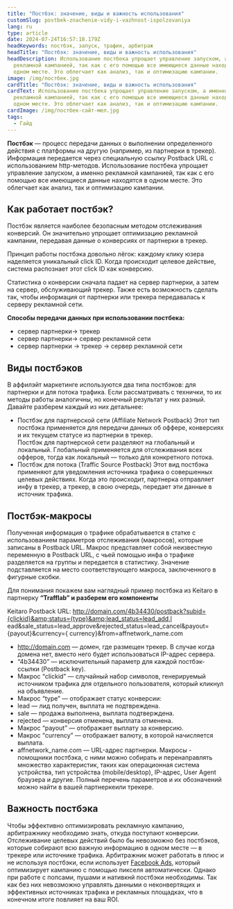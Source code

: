 ```yaml
---
title: "Постбэк: значение, виды и важность использования"
customSlug: postbek-znachenie-vidy-i-vazhnost-ispolzovaniya
lang: ru
type: article
date: 2024-07-24T16:57:18.179Z
headKeywords: постбэк, запуск, трафик, арбитраж
headTitle: "Постбэк: значение, виды и важность использования"
headDescription: Использование постбека упрощает управление запуском, а именно
  рекламной кампанией, так как с его помощью все имеющиеся данные находятся в
  одном месте. Это облегчает как анализ, так и оптимизацию кампании.
image: /img/постбек.jpg
cardTitle: "Постбэк: значение, виды и важность использования"
cardText: Использование постбека упрощает управление запуском, а именно
  рекламной кампанией, так как с его помощью все имеющиеся данные находятся в
  одном месте. Это облегчает как анализ, так и оптимизацию кампании.
cardImage: /img/постбек-сайт-мел.jpg
tags:
  - Гайд
---
```

**Постбэк** — процесс передачи данных о выполнении определенного действия с
платформы на другую (например, из партнерки в трекер). Информация передается
через специальную ссылку Postback URL с использованием http-методов.
Использование постбека упрощает управление запуском, а именно рекламной
кампанией, так как с его помощью все имеющиеся данные находятся в одном месте.
Это облегчает как анализ, так и оптимизацию кампании.

## Как работает постбэк?

Постбэк является наиболее безопасным методом отслеживания конверсий. Он
значительно упрощает оптимизацию рекламной кампании, передавая данные о
конверсиях от партнерки в трекер.

Принцип работы постбэка довольно лёгок: каждому клику юзера наделяется
уникальный click ID. Когда происходит целевое действие, система распознает этот
click ID как конверсию.

Статистика о конверсии сначала падает на сервер партнерки, а затем на сервер,
обслуживающий трекер. Также есть возможность сделать так, чтобы информация от
партнерки или трекера передавалась к серверу рекламной сети.

**Способы передачи данных при использовании постбека:**

* сервер партнерки→ трекер
* сервер партнерки→ сервер рекламной сети
* сервер партнерки → трекер → сервер рекламной сети

## Виды постбэков

В аффилэйт маркетинге используются два типа постбэков: для партнерки и для потока трафика. Если рассматривать с технички, то их методы работы аналогичны, но
конечный результат у них разный. Давайте разберем каждый из них детальнее:

* Постбэк для партнерской сети (Affiliate Network Postback)
  Этот тип постбэка применяется для передачи данных об оффере, конверсиях и их текущем статусе из партнерки в трекер.\
  Постбэк для партнерской сети разделяют на глобальный и локальный. Глобальный
  применяется для отслеживания всех офферов, тогда как локальный — только для
  конкретного потока.
* Постбэк для потока (Traffic Source Postback)
  Этот вид постбэка применяют для уведомления источника трафика о совершенных
  целевых действиях. Когда это происходит, партнерка отправляет инфу в трекер, а
  трекер, в свою очередь, передает эти данные в источник трафика.

## Постбэк-макросы

Полученная информация о трафике обрабатывается в статке с использованием
параметров отслеживания (макросов), которые записаны в Postback URL.
Макрос представляет собой неизвестную переменную в Postback URL, с чьей
помощью инфа о трафике разделяется на группы и передается в статистику. Значение
подставляется на место соответствующего макроса, заключенного в фигурные скобки.

Для понимания покажем вам наглядный пример постбэка из Keitaro в партнерку
**“Trafflab” и разберем его компоненты**

Keitaro Postback URL:
http://domain.com/4b34430/postback?subid={clickid}&amp;status={type}&amp;lead_status=lead_add,l
ead&amp;sale_status=lead_approve&amp;rejected_status=lead_cancel&amp;payout={payout}&amp;currency={
currency}&amp;from=affnetwork_name.com

* http://domain.com — домен, где размещен трекер. В случае когда домена нет, вместо
  него будет использоваться IP-адрес сервера.
* “4b34430” — исключительный параметр для каждой постбэк-ссылки (Postback key).
* Макрос “clickid” — случайный набор символов, генерируемый источником трафика
  для отдельного пользователя, который кликнул на объявление.
* Макрос “type” — отображает статус конверсии:
* lead — лид получен, выплата не подтвреждена.
* sale — продажа выполнена, выплата подтверждена.
* rejected — конверсия отменена, выплата отменена.
* Макрос “payout” — отображает выплату за конверсию.
* Макрос “currency” — отображает валюту, в которой начисляется выплата.
* affnetwork_name.com — URL-адрес партнерки.
  Макросы - помощники постбэка, с ними можно собирать и перенаправлять множество
  характеристик, таких как операционная система устройства, тип устройства
  (mobile/desktop), IP-адрес, User Agent браузера и другие. Полный перечень
  параметров и их обозначений можно найти в вашей партнеркеили трекере.

## Важность постбэка

Чтобы эффективно оптимизировать рекламную кампанию, арбитражнику необходимо
знать, откуда поступают конверсии. Отслеживание целевых действий было бы
невозможно без постбэков, которые собирают всю важную информацию в одном
месте — в трекере или источнике трафика.
Арбитражник может работать в плюс и не используя постбэки, если использует
[Facebook Ads](https://trafflab.io/ru/blog/google-adsense-hto-eto-kak-integrirovat-na-sait-i-ispolzovat/), который оптимизирует кампанию с помощью
пикселя автоматически. Однако при работе с попсами, пушами и нативкнй постбэки
необходимы. Так как без них невозможно управлять данными о неконвертящих и
эффективных источниках трафика и рекламных площадках, что в конечном итоге
повлияет на ваш ROI.